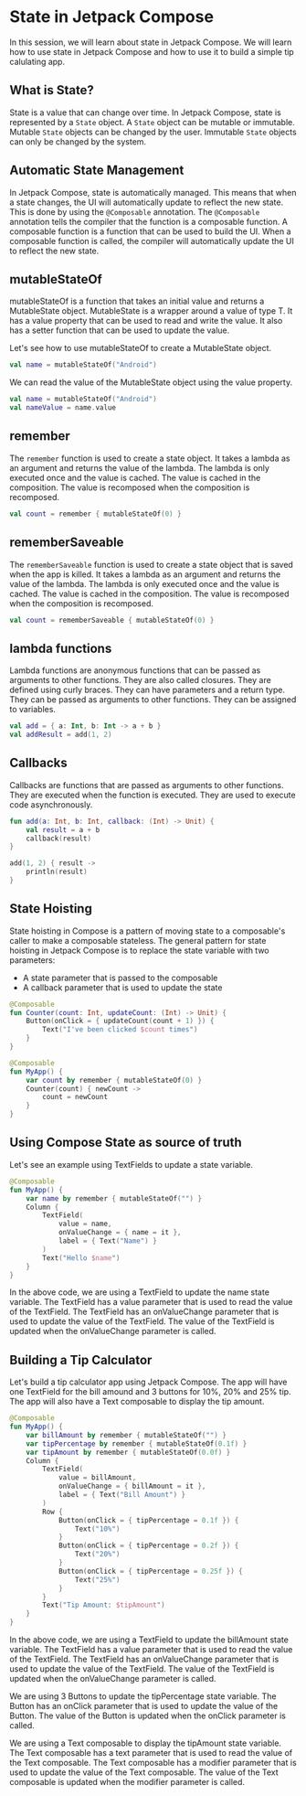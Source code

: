 # State in Jetpack Compose

In this session, we will learn about state in Jetpack Compose. We will learn how to use state in Jetpack Compose and how to use it to build a simple tip calulating app.

## What is State?

State is a value that can change over time. In Jetpack Compose, state is represented by a `State` object. A `State` object can be mutable or immutable. Mutable `State` objects can be changed by the user. Immutable `State` objects can only be changed by the system.

## Automatic State Management

In Jetpack Compose, state is automatically managed. This means that when a state changes, the UI will automatically update to reflect the new state. This is done by using the `@Composable` annotation. The `@Composable` annotation tells the compiler that the function is a composable function. A composable function is a function that can be used to build the UI. When a composable function is called, the compiler will automatically update the UI to reflect the new state.



## mutableStateOf

mutableStateOf is a function that takes an initial value and returns a MutableState<T> object. MutableState<T> is a wrapper around a value of type T. It has a value property that can be used to read and write the value. It also has a setter function that can be used to update the value.

Let's see how to use mutableStateOf to create a MutableState<String> object.

```kotlin
val name = mutableStateOf("Android")
```

We can read the value of the MutableState<String> object using the value property.

```kotlin
val name = mutableStateOf("Android")
val nameValue = name.value
```

## remember

The `remember` function is used to create a state object. It takes a lambda as an argument and returns the value of the lambda. The lambda is only executed once and the value is cached. The value is cached in the composition. The value is recomposed when the composition is recomposed.

```kotlin
val count = remember { mutableStateOf(0) }
```

## rememberSaveable

The `rememberSaveable` function is used to create a state object that is saved when the app is killed. It takes a lambda as an argument and returns the value of the lambda. The lambda is only executed once and the value is cached. The value is cached in the composition. The value is recomposed when the composition is recomposed.

```kotlin
val count = rememberSaveable { mutableStateOf(0) }
```

## lambda functions

Lambda functions are anonymous functions that can be passed as arguments to other functions. They are also called closures. They are defined using curly braces. They can have parameters and a return type. They can be passed as arguments to other functions. They can be assigned to variables.

```kotlin
val add = { a: Int, b: Int -> a + b }
val addResult = add(1, 2)
```

## Callbacks

Callbacks are functions that are passed as arguments to other functions. They are executed when the function is executed. They are used to execute code asynchronously.

```kotlin
fun add(a: Int, b: Int, callback: (Int) -> Unit) {
    val result = a + b
    callback(result)
}

add(1, 2) { result ->
    println(result)
}
```

## State Hoisting

State hoisting in Compose is a pattern of moving state to a composable's caller to make a composable stateless. The general pattern for state hoisting in Jetpack Compose is to replace the state variable with two parameters:

- A state parameter that is passed to the composable
- A callback parameter that is used to update the state

```kotlin
@Composable
fun Counter(count: Int, updateCount: (Int) -> Unit) {
    Button(onClick = { updateCount(count + 1) }) {
        Text("I've been clicked $count times")
    }
}

@Composable
fun MyApp() {
    var count by remember { mutableStateOf(0) }
    Counter(count) { newCount ->
        count = newCount
    }
}
```

## Using Compose State as source of truth

Let's see an example using TextFields to update a state variable.

```kotlin
@Composable
fun MyApp() {
    var name by remember { mutableStateOf("") }
    Column {
        TextField(
            value = name,
            onValueChange = { name = it },
            label = { Text("Name") }
        )
        Text("Hello $name")
    }
}
```
<!-- Explaination of the code -->
In the above code, we are using a TextField to update the name state variable. The TextField has a value parameter that is used to read the value of the TextField. The TextField has an onValueChange parameter that is used to update the value of the TextField. The value of the TextField is updated when the onValueChange parameter is called.

## Building a Tip Calculator

Let's build a tip calculator app using Jetpack Compose. The app will have one TextField for the bill amound and 3 buttons for 10%, 20% and 25% tip. The app will also have a Text composable to display the tip amount.

```kotlin
@Composable
fun MyApp() {
    var billAmount by remember { mutableStateOf("") }
    var tipPercentage by remember { mutableStateOf(0.1f) }
    var tipAmount by remember { mutableStateOf(0.0f) }
    Column {
        TextField(
            value = billAmount,
            onValueChange = { billAmount = it },
            label = { Text("Bill Amount") }
        )
        Row {
            Button(onClick = { tipPercentage = 0.1f }) {
                Text("10%")
            }
            Button(onClick = { tipPercentage = 0.2f }) {
                Text("20%")
            }
            Button(onClick = { tipPercentage = 0.25f }) {
                Text("25%")
            }
        }
        Text("Tip Amount: $tipAmount")
    }
}
```

<!-- Explaination of the code -->

In the above code, we are using a TextField to update the billAmount state variable. The TextField has a value parameter that is used to read the value of the TextField. The TextField has an onValueChange parameter that is used to update the value of the TextField. The value of the TextField is updated when the onValueChange parameter is called.

We are using 3 Buttons to update the tipPercentage state variable. The Button has an onClick parameter that is used to update the value of the Button. The value of the Button is updated when the onClick parameter is called.

We are using a Text composable to display the tipAmount state variable. The Text composable has a text parameter that is used to read the value of the Text composable. The Text composable has a modifier parameter that is used to update the value of the Text composable. The value of the Text composable is updated when the modifier parameter is called.

